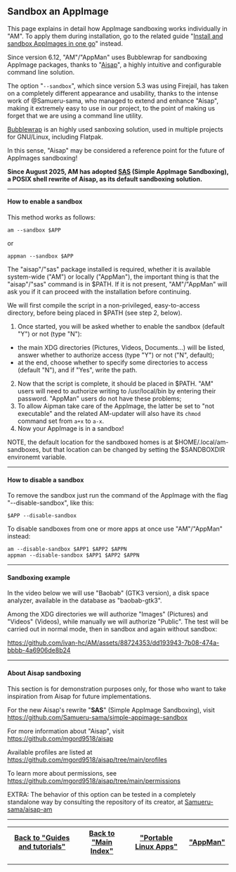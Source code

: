 ## Sandbox an AppImage
This page explains in detail how AppImage sandboxing works individually in "AM". To apply them during installation, go to the related guide "[Install and sandbox AppImages in one go](./install-appimage.md#install-and-sandbox-appimages-in-one-go)" instead.

Since version 6.12, "AM"/"AppMan" uses Bubblewrap for sandboxing AppImage packages, thanks to "[Aisap](https://github.com/mgord9518/aisap)", a highly intuitive and configurable command line solution.

The option "`--sandbox`", which since version 5.3 was using Firejail, has taken on a completely different appearance and usability, thanks to the intense work of @Samueru-sama, who managed to extend and enhance "Aisap", making it extremely easy to use in our project, to the point of making us forget that we are using a command line utility.

[Bubblewrap](https://github.com/containers/bubblewrap) is an highly used sanboxing solution, used in multiple projects for GNU/Linux, including Flatpak.

In this sense, "Aisap" may be considered a reference point for the future of AppImages sandboxing!

**Since August 2025, AM has adopted [SAS](https://github.com/Samueru-sama/simple-appimage-sandbox) (Simple AppImage Sandboxing), a POSIX shell rewrite of Aisap, as its default sandboxing solution.**

----------------------------------------------------
#### How to enable a sandbox
This method works as follows:
```
am --sandbox $APP
```
or
```
appman --sandbox $APP
```
The "aisap"/"sas" package installed is required, whether it is available system-wide ("AM") or locally ("AppMan"), the important thing is that the "aisap"/"sas" command is in $PATH. If it is not present, "AM"/"AppMan" will ask you if it can proceed with the installation before continuing.

We will first compile the script in a non-privileged, easy-to-access directory, before being placed in $PATH (see step 2, below).
1. Once started, you will be asked whether to enable the sandbox (default "Y") or not (type "N"):
  - the main XDG directories (Pictures, Videos, Documents...) will be listed, answer whether to authorize access (type "Y") or not ("N", default);
  - at the end, choose whether to specify some directories to access (default "N"), and if "Yes", write the path.
2. Now that the script is complete, it should be placed in $PATH. "AM" users will need to authorize writing to /usr/local/bin by entering their password. "AppMan" users do not have these problems;
3. To allow Aipman take care of the AppImage, the latter be set to "not executable" and the related AM-updater will also have its `chmod` command set from `a+x` to `a-x`.
4. Now your AppImage is in a sandbox!

NOTE, the default location for the sandboxed homes is at $HOME/.local/am-sandboxes, but that location can be changed by setting the $SANDBOXDIR environemt variable.

----------------------------------------------------
#### How to disable a sandbox
To remove the sandbox just run the command of the AppImage with the flag "--disable-sandbox", like this:
```
$APP --disable-sandbox
```
To disable sandboxes from one or more apps at once use "AM"/"AppMan" instead:
```
am --disable-sandbox $APP1 $APP2 $APPN
appman --disable-sandbox $APP1 $APP2 $APPN
```

----------------------------------------------------
#### Sandboxing example
In the video below we will use "Baobab" (GTK3 version), a disk space analyzer, available in the database as "baobab-gtk3".

Among the XDG directories we will authorize "Images" (Pictures) and "Videos" (Videos), while manually we will authorize "Public". The test will be carried out in normal mode, then in sandbox and again without sandbox:

https://github.com/ivan-hc/AM/assets/88724353/dd193943-7b08-474a-bbbb-4a6906de8b24

----------------------------------------------------
#### About Aisap sandboxing
This section is for demonstration purposes only, for those who want to take inspiration from Aisap for future implementations.

For the new Aisap's rewrite "**SAS**" (Simple AppImage Sandboxing), visit https://github.com/Samueru-sama/simple-appimage-sandbox

For more information about "Aisap", visit https://github.com/mgord9518/aisap

Available profiles are listed at https://github.com/mgord9518/aisap/tree/main/profiles

To learn more about permissions, see https://github.com/mgord9518/aisap/tree/main/permissions

EXTRA: The behavior of this option can be tested in a completely standalone way by consulting the repository of its creator, at [Samueru-sama/aisap-am](https://github.com/Samueru-sama/aisap-am)

------------------------------------------------------------------------

| [Back to "Guides and tutorials"](../../README.md#guides-and-tutorials) | [Back to "Main Index"](../../README.md#main-index) | ["Portable Linux Apps"](https://portable-linux-apps.github.io/) | [ "AppMan" ](https://github.com/ivan-hc/AppMan) |
| - | - | - | - |

------------------------------------------------------------------------
